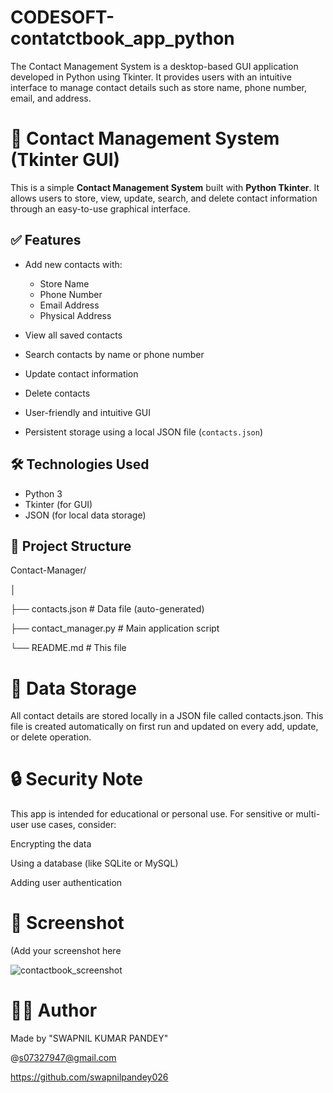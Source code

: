# CODESOFT-contatctbook_app_python
The Contact Management System is a desktop-based GUI application developed in Python using Tkinter. It provides users with an intuitive interface to manage contact details such as store name, phone number, email, and address.

# 📇 Contact Management System (Tkinter GUI)

This is a simple **Contact Management System** built with **Python Tkinter**. It allows users to store, view, update, search, and delete contact information through an easy-to-use graphical interface.


## ✅ Features

- Add new contacts with:
  - Store Name
  - Phone Number
  - Email Address
  - Physical Address

- View all saved contacts
- Search contacts by name or phone number
- Update contact information
- Delete contacts
- User-friendly and intuitive GUI
- Persistent storage using a local JSON file (`contacts.json`)


## 🛠 Technologies Used

- Python 3
- Tkinter (for GUI)
- JSON (for local data storage)



## 📂 Project Structure

Contact-Manager/

│

├── contacts.json # Data file (auto-generated)

├── contact_manager.py # Main application script

└── README.md # This file



# 💾 Data Storage
All contact details are stored locally in a JSON file called contacts.json. This file is created automatically on first run and updated on every add, update, or delete operation.

# 🔒 Security Note
This app is intended for educational or personal use. For sensitive or multi-user use cases, consider:

Encrypting the data

Using a database (like SQLite or MySQL)

Adding user authentication

# 📸 Screenshot
(Add your screenshot here

![contactbook_screenshot](https://github.com/user-attachments/assets/6d3b611f-3d94-4337-81ca-4aa5a4fca8ad)



# 🧑‍💻 Author
Made by "SWAPNIL KUMAR PANDEY"

@s07327947@gmail.com

https://github.com/swapnilpandey026
